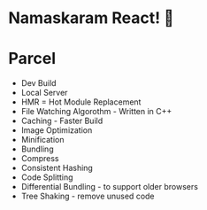# Namaskaram React! 🚀 
# Parcel
- Dev Build
- Local Server
- HMR = Hot Module Replacement
- File Watching Algorothm - Written in C++
- Caching - Faster Build
- Image Optimization
- Minification
- Bundling
- Compress
- Consistent Hashing
- Code Splitting
- Differential Bundling - to support older browsers
- Tree Shaking - remove unused code
